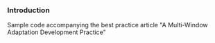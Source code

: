 
### Introduction

Sample code accompanying the best practice article "A Multi-Window Adaptation Development Practice"
